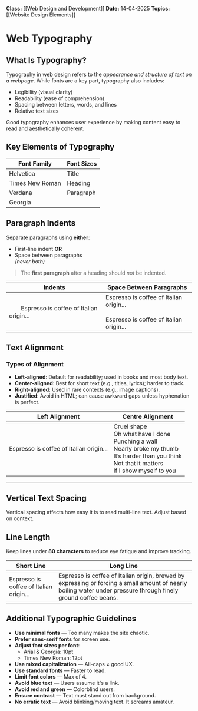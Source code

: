 **Class:** [[Web Design and Development]]
**Date:** 14-04-2025
**Topics:** [[Website Design Elements]]

# Web Typography

## What Is Typography?

Typography in web design refers to the *appearance and structure of text on a webpage*. While fonts are a key part, typography also includes:
- Legibility (visual clarity)
- Readability (ease of comprehension)
- Spacing between letters, words, and lines
- Relative text sizes

Good typography enhances user experience by making content easy to read and aesthetically coherent.
## Key Elements of Typography

| Font Family     | Font Sizes |
| --------------- | ---------- |
| Helvetica       | Title      |
| Times New Roman | Heading    |
| Verdana         | Paragraph  |
| Georgia         |            |


## Paragraph Indents
Separate paragraphs using **either**:
- First-line indent **OR**
- Space between paragraphs  
*(never both)*

> The **first paragraph** after a heading should *not* be indented.

| Indents | Space Between Paragraphs |
|--------|---------------------------|
|   Espresso is coffee of Italian origin... | Espresso is coffee of Italian origin...<br><br>Espresso is coffee of Italian origin... |

## Text Alignment
### Types of Alignment

- **Left-aligned**: Default for readability; used in books and most body text.
- **Center-aligned**: Best for short text (e.g., titles, lyrics); harder to track.
- **Right-aligned**: Used in rare contexts (e.g., image captions).
- **Justified**: Avoid in HTML; can cause awkward gaps unless hyphenation is perfect.

| Left Alignment | Centre Alignment |
|----------------|------------------|
| Espresso is coffee of Italian origin... | Cruel shape<br>Oh what have I done<br>Punching a wall<br>Nearly broke my thumb<br>It’s harder than you think<br>Not that it matters<br>If I show myself to you |

---

## Vertical Text Spacing
Vertical spacing affects how easy it is to read multi-line text. Adjust based on context.
## Line Length
Keep lines under **80 characters** to reduce eye fatigue and improve tracking.

| Short Line | Long Line |
|------------|-----------|
| Espresso is coffee of Italian origin... | Espresso is coffee of Italian origin, brewed by expressing or forcing a small amount of nearly boiling water under pressure through finely ground coffee beans. |

## Additional Typographic Guidelines
- **Use minimal fonts** — Too many makes the site chaotic.
- **Prefer sans-serif fonts** for screen use.
- **Adjust font sizes per font**:  
  - Arial & Georgia: 10pt  
  - Times New Roman: 12pt
- **Use mixed capitalization** — All-caps ≠ good UX.
- **Use standard fonts** — Faster to read.
- **Limit font colors** — Max of 4.
- **Avoid blue text** — Users assume it's a link.
- **Avoid red and green** — Colorblind users.
- **Ensure contrast** — Text must stand out from background.
- **No erratic text** — Avoid blinking/moving text. It screams amateur.
